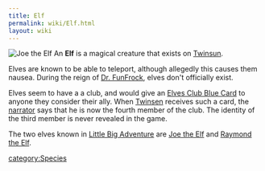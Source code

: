 ```yaml
---
title: Elf
permalink: wiki/Elf.html
layout: wiki
---
```


![[Joe the
Elf](Joe_the_Elf "wikilink")](assets/lba2/_characters/frames/joe_the_elf.jpg "Joe the Elf")
An **Elf** is a magical creature that exists on
[Twinsun](Twinsun "wikilink").

Elves are known to be able to teleport, although allegedly this causes
them nausea. During the reign of [Dr.
FunFrock](Dr._FunFrock "wikilink"), elves don't officially exist.

Elves seem to have a a club, and would give an [Elves Club Blue
Card](Elves_Club_Blue_Card "wikilink") to anyone they consider their
ally. When [Twinsen](Twinsen "wikilink") receives such a card, the
[narrator](narrator "wikilink") says that he is now the fourth member of
the club. The identity of the third member is never revealed in the
game.

The two elves known in [Little Big
Adventure](Little_Big_Adventure "wikilink") are [Joe the
Elf](Joe_the_Elf "wikilink") and [Raymond the
Elf](Raymond_the_Elf "wikilink").

[category:Species](category:Species "wikilink")
